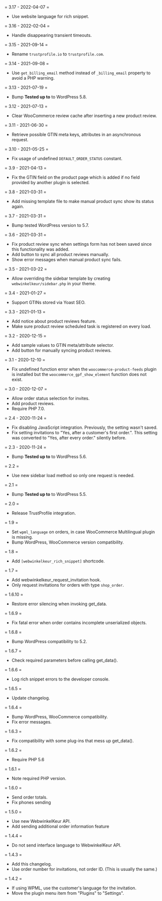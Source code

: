 = 3.17 - 2022-04-07 =
* Use website language for rich snippet.

= 3.16 - 2022-02-04 =
* Handle disappearing transient timeouts.

= 3.15 - 2021-09-14 =
* Rename `trustprofile.io` to `trustprofile.com`.

= 3.14 - 2021-09-08 =
* Use `get_billing_email` method instead of `_billing_email` property to avoid a PHP warning.

= 3.13 - 2021-07-19 =
* Bump **Tested up to** to WordPress 5.8.

= 3.12 - 2021-07-13 =
* Clear WooCommerce review cache after inserting a new product review.

= 3.11 - 2021-06-30 =
* Retrieve possible GTIN meta keys, attributes in an asynchronous request.

= 3.10 - 2021-05-25 =
* Fix usage of undefined `DEFAULT_ORDER_STATUS` constant.

= 3.9 - 2021-04-13 =
* Fix the GTIN field on the product page which is added if no field provided by
  another plugin is selected.

= 3.8 - 2021-03-31 =
* Add missing template file to make manual product sync show its status again.

= 3.7 - 2021-03-31 =
* Bump tested WordPress version to 5.7.

= 3.6 - 2021-03-31 =
* Fix product review sync when settings form has not been saved since this functionality was added.
* Add button to sync all product reviews manually.
* Show error messages when manual product sync fails.

= 3.5 - 2021-03-22 =
* Allow overriding the sidebar template by creating `webwinkelkeur/sidebar.php` in your theme.

= 3.4 - 2021-01-27 =
* Support GTINs stored via Yoast SEO.

= 3.3 - 2021-01-13 =
* Add notice about product reviews feature.
* Make sure product review scheduled task is registered on every load.

= 3.2 - 2020-12-15 =
* Add sample values to GTIN meta/attribute selector.
* Add button for manually syncing product reviews.

= 3.1 - 2020-12-10 =
* Fix undefined function error when the `woocommerce-product-feeds` plugin is installed but the `woocommerce_gpf_show_element` function does not exist.

= 3.0 - 2020-12-07 =
* Allow order status selection for invites.
* Add product reviews.
* Require PHP 7.0.

= 2.4 - 2020-11-24 =
* Fix disabling JavaScript integration. Previously, the setting wasn't saved.
* Fix setting invitations to "Yes, after a customer's first order.". This setting was converted to "Yes, after every order." silently before.

= 2.3 - 2020-11-24 =
* Bump **Tested up to** to WordPress 5.6.

= 2.2 =
* Use new sidebar load method so only one request is needed.

= 2.1 =
* Bump **Tested up to** to WordPress 5.5.

= 2.0 =
* Release TrustProfile integration.

= 1.9 =
* Set `wpml_language` on orders, in case WooCommerce Multilingual plugin is missing.
* Bump WordPress, WooCommerce version compatibility.

= 1.8 =
* Add `[webwinkelkeur_rich_snippet]` shortcode.

= 1.7 =
* Add webwinkelkeur_request_invitation hook.
* Only request invitations for orders with type `shop_order`.

= 1.6.10 =
* Restore error silencing when invoking get_data.

= 1.6.9 =
* Fix fatal error when order contains incomplete unserialized objects.

= 1.6.8 =
* Bump WordPress compatibility to 5.2.

= 1.6.7 =
* Check required parameters before calling get_data().

= 1.6.6 =
* Log rich snippet errors to the developer console.

= 1.6.5 =
* Update changelog.

= 1.6.4 =
* Bump WordPress, WooCommerce compatibility.
* Fix error messages.

= 1.6.3 =
* Fix compatibility with some plug-ins that mess up get_data().

= 1.6.2 =
* Require PHP 5.6

= 1.6.1 =
* Note required PHP version.

= 1.6.0 =
* Send order totals.
* Fix phones sending

= 1.5.0 =
* Use new WebwinkelKeur API.
* Add sending additional order information feature

= 1.4.4 =
* Do not send interface language to WebwinkelKeur API.

= 1.4.3 =
* Add this changelog.
* Use order number for invitations, not order ID. (This is usually the same.)

= 1.4.2 =
* If using WPML, use the customer's language for the invitation.
* Move the plugin menu item from "Plugins" to "Settings".

